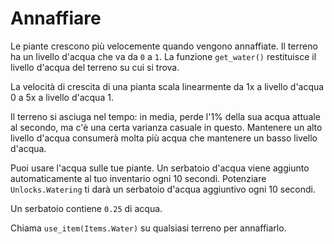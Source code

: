 # Annaffiare
Le piante crescono più velocemente quando vengono annaffiate. Il terreno ha un livello d'acqua che va da `0` a `1`.
La funzione `get_water()` restituisce il livello d'acqua del terreno su cui si trova.

La velocità di crescita di una pianta scala linearmente da 1x a livello d'acqua 0 a 5x a livello d'acqua 1.

Il terreno si asciuga nel tempo: in media, perde l'1% della sua acqua attuale al secondo, ma c'è una certa varianza casuale in questo. Mantenere un alto livello d'acqua consumerà molta più acqua che mantenere un basso livello d'acqua.

Puoi usare l'acqua sulle tue piante. Un serbatoio d'acqua viene aggiunto automaticamente al tuo inventario ogni 10 secondi.
Potenziare `Unlocks.Watering` ti darà un serbatoio d'acqua aggiuntivo ogni 10 secondi.

Un serbatoio contiene `0.25` di acqua.

Chiama `use_item(Items.Water)` su qualsiasi terreno per annaffiarlo.